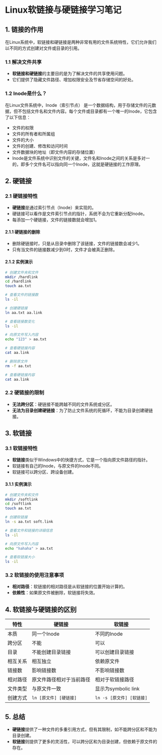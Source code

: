 # Linux软链接与硬链接学习笔记

## 1. 链接的作用

在Linux系统中，软链接和硬链接是两种非常有用的文件系统特性，它们允许我们以不同的方式创建对文件或目录的引用。

### 1.1 解决文件共享

- **软链接和硬链接**的主要目的是为了解决文件的共享使用问题。
- 它们提供了隐藏文件路径、增加权限安全及节省存储空间的好处。

### 1.2 Inode是什么？
在Linux文件系统中，Inode（索引节点） 是一个数据结构，用于存储文件的元数据，但不包括文件名和文件内容。每个文件或目录都有一个唯一的Inode，它包含了以下信息：

- 文件的权限
- 文件的所有者和所属组
- 文件的大小
- 文件的创建、修改和访问时间
- 文件数据块的地址（即文件内容的存储位置）
- Inode是文件系统中识别文件的关键，文件名和Inode之间的关系是多对一的，即多个文件名可以指向同一个Inode，这就是硬链接的工作原理。


## 2. 硬链接

### 2.1 硬链接特性

- **硬链接**是通过索引节点（Inode）来实现的。
- 硬链接可以看作是文件索引节点的指针，系统不会为它重新分配Inode。
- 每添加一个硬链接，文件的链接数就会增加1。

#### 2.1.1 硬链接的删除

- 删除硬链接时，只是从目录中删除了该链接，文件的链接数会减少1。
- 只有当文件的链接数减少到0时，文件才会被真正删除。

#### 2.1.2 实例演示

```bash
# 创建文件夹和文件
mkdir /hardlink
cd /hardlink
touch aa.txt

# 查看文件的链接数
ls -il

# 创建硬链接
ln aa.txt aa.link

# 查看链接数变化
ls -il

# 向原文件写入内容
echo "123" > aa.txt

# 查看硬链接内容
cat aa.link

# 删除原文件
rm -f aa.txt

# 查看硬链接内容
cat aa.link
```

### 2.2 硬链接的限制

- **无法跨分区**：硬链接不能跨越不同的文件系统或分区。
- **无法为目录创建硬链接**：为了防止文件系统的死循环，不能为目录创建硬链接。


## 3. 软链接

### 3.1 软链接特性

- **软链接**类似于Windows中的快捷方式，它是一个指向原文件路径的指针。
- 软链接有自己的Inode，与原文件的Inode不同。
- 软链接可以跨分区、跨设备创建。

#### 3.1.1 实例演示

```bash
# 创建文件夹和文件
mkdir /softlink
cd /softlink
touch aa.txt

# 创建软链接
ln -s aa.txt soft.link

# 查看文件和链接的详细信息
ls -il

# 向原文件写入内容
echo "hahaha" > aa.txt

# 查看软链接大小
ls -il
```

### 3.2 软链接的使用注意事项

- **相对路径**：软链接的相对路径是从软链接的位置开始计算的。
- **依赖性**：如果原文件被删除，软链接将失效。


## 4. 软链接与硬链接的区别

| 特性       | 硬链接          | 软链接          |
|------------|-----------------|-----------------|
| 本质       | 同一个Inode     | 不同的Inode     |
| 跨分区     | 不能           | 可以            |
| 目录       | 不能创建目录链接 | 可以创建目录链接 |
| 相互关系   | 相互独立       | 依赖原文件      |
| 链接数     | 影响链接数      | 不影响链接数    |
| 相对路径   | 原文件路径相对于当前路径 | 相对于软链接路径 |
| 文件类型   | 与原文件一致    | 显示为symbolic link |
| 创建方式   | `ln [原文件] [硬链接]` | `ln -s [原文件] [软链接]` |


## 5. 总结

- **硬链接**提供了一种文件的多重引用方式，但有其限制，如不能跨分区和不能为目录创建。
- **软链接**则提供了更多的灵活性，可以跨分区和为目录创建，但依赖于原文件的存在。
